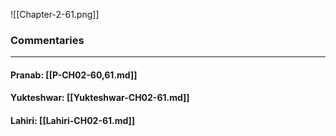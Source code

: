 ![[Chapter-2-61.png]]

### Commentaries

---

#### Pranab: [[P-CH02-60,61.md]]

#### Yukteshwar: [[Yukteshwar-CH02-61.md]]

#### Lahiri: [[Lahiri-CH02-61.md]]
